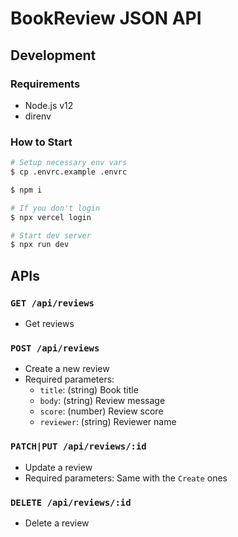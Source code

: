 # BookReview JSON API

## Development

### Requirements

* Node.js v12
* direnv

### How to Start

```sh
# Setup necessary env vars
$ cp .envrc.example .envrc

$ npm i

# If you don't login
$ npx vercel login

# Start dev server
$ npx run dev
```


## APIs

### `GET /api/reviews`

* Get reviews

### `POST /api/reviews`

* Create a new review
* Required parameters:
    * `title`: (string) Book title
    * `body`: (string) Review message
    * `score`: (number) Review score
    * `reviewer`: (string) Reviewer name

### `PATCH|PUT /api/reviews/:id`

* Update a review
* Required parameters: Same with the `Create` ones

### `DELETE /api/reviews/:id`

* Delete a review
